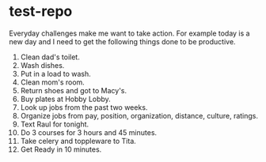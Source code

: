 # test-repo

Everyday challenges make me want to take action. 
For example today is a new day and I need to get the following things done to be productive.
1. Clean dad's toilet. 
2. Wash dishes. 
3. Put in a load to wash.
4. Clean mom's room.
5. Return shoes and got to Macy's.
6. Buy plates at Hobby Lobby.
7. Look up jobs from the past two weeks.
8. Organize jobs from pay, position, organization, distance, culture, ratings.
10. Text Raul for tonight. 
11. Do 3 courses for 3 hours and 45 minutes. 
12. Take celery and toppleware to Tita. 
13. Get Ready in 10 minutes.
